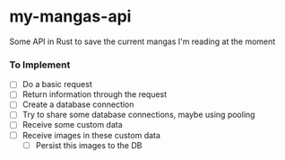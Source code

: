 # my-mangas-api
Some API in Rust to save the current mangas I'm reading at the moment

### To Implement

- [ ] Do a basic request
- [ ] Return information through the request
- [ ] Create a database connection
- [ ] Try to share some database connections, maybe using pooling
- [ ] Receive some custom data
- [ ] Receive images in these custom data
  - [ ] Persist this images to the DB
